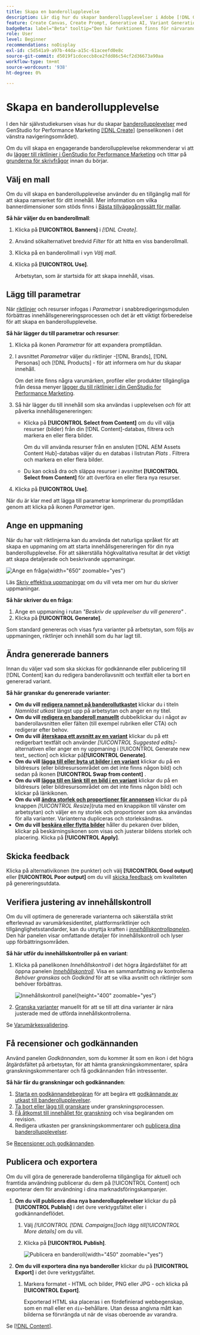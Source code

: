 ```yaml
---
title: Skapa en banderollupplevelse
description: Lär dig hur du skapar banderollupplevelser i Adobe [!DNL GenStudio] för Performance Marketing.
feature: Create Canvas, Create Prompt, Generative AI, Variant Generation, Content Generation
badgeBeta: label="Beta" tooltip="Den här funktionen finns för närvarande i Beta, så vissa funktioner kan vara begränsade eller kunna ändras."
role: User
level: Beginner
recommendations: noDisplay
exl-id: c5d541a9-a97b-44da-a15c-61aceefd0e8c
source-git-commit: d5019f1cdceccb8ce2fdd86c54cf2d36673a90aa
workflow-type: tm+mt
source-wordcount: '938'
ht-degree: 0%

---
```


# Skapa en banderollupplevelse

I den här självstudiekursen visas hur du skapar [banderollupplevelser](banner-experiences.md) med GenStudio for Performance Marketing [[!DNL Create]](/help/user-guide/create/overview.md) (penselikonen i det vänstra navigeringsområdet).

Om du vill skapa en engagerande banderollupplevelse rekommenderar vi att du [lägger till riktlinjer i GenStudio for Performance Marketing](/help/user-guide/guidelines/add-guidelines.md) och tittar på [grunderna för skrivfrågor](/help/user-guide/effective-prompts.md) innan du börjar.

## Välj en mall

Om du vill skapa en banderollupplevelse använder du en tillgänglig mall för att skapa ramverket för ditt innehåll. Mer information om vilka bannerdimensioner som stöds finns i [Bästa tillvägagångssätt för mallar](/help/user-guide/content/best-practices-for-templates.md#follow-channel-specific-template-guidelines).

**Så här väljer du en banderollmall**:

1. Klicka på **[!UICONTROL Banners]** i _[!DNL Create]_.
1. Använd sökalternativet bredvid _Filter_ för att hitta en viss banderollmall.
1. Klicka på en banderollmall i vyn _Välj mall_.
1. Klicka på **[!UICONTROL Use]**.

   Arbetsytan, som är startsida för att skapa innehåll, visas.

## Lägg till parametrar

När [riktlinjer](/help/user-guide/guidelines/overview.md) och resurser infogas i _Parametrar_ i snabbredigeringsmodulen förbättras innehållsgenereringsprocessen och det är ett viktigt förberedelse för att skapa en banderollupplevelse.

**Så här lägger du till parametrar och resurser**:

1. Klicka på ikonen _Parametrar_ för att expandera promptlådan.
1. I avsnittet _Parametrar_ väljer du riktlinjer -[!DNL Brands], [!DNL Personas] och [!DNL Products] - för att informera om hur du skapar innehåll.

   Om det inte finns några varumärken, profiler eller produkter tillgängliga från dessa menyer [lägger du till riktlinjer i din GenStudio for Performance Marketing](/help/user-guide/guidelines/add-guidelines.md).

1. Så här lägger du till innehåll som ska användas i upplevelsen *och* för att påverka innehållsgenereringen:
   * Klicka på **[!UICONTROL Select from Content]** om du vill välja resurser (bilder) från din [!DNL Content]-databas, filtrera och markera en eller flera bilder.

     Om du vill använda resurser från en ansluten [!DNL AEM Assets Content Hub]-databas väljer du en databas i listrutan _Plats_ . Filtrera och markera en eller flera bilder.

   * Du kan också dra och släppa resurser i avsnittet **[!UICONTROL Select from Content]** för att överföra en eller flera nya resurser.
1. Klicka på **[!UICONTROL Use]**.

När du är klar med att lägga till parametrar komprimerar du promptlådan genom att klicka på ikonen _Parametrar_ igen.

## Ange en uppmaning

När du har valt riktlinjerna kan du använda det naturliga språket för att skapa en uppmaning om att starta innehållsgenereringen för din nya banderollupplevelse. För att säkerställa högkvalitativa resultat är det viktigt att skapa detaljerade och beskrivande uppmaningar.

![Ange en fråga](/help/assets/prompt-displayad.png){width="650" zoomable="yes"}

Läs [Skriv effektiva uppmaningar](/help/user-guide/effective-prompts.md) om du vill veta mer om hur du skriver uppmaningar.

**Så här skriver du en fråga**:

1. Ange en uppmaning i rutan _&quot;Beskriv de upplevelser du vill generera&quot;_ .
1. Klicka på **[!UICONTROL Generate]**.

Som standard genereras och visas fyra varianter på arbetsytan, som följs av uppmaningen, riktlinjer och innehåll som du har lagt till.

## Ändra genererade banners

Innan du väljer vad som ska skickas för godkännande eller publicering till [!DNL Content] kan du redigera banderollavsnitt och textfält eller ta bort en genererad variant.

**Så här granskar du genererade varianter**:

* **Om du vill [redigera namnet på banderollutkastet](/help/user-guide/create/manage-variants.md#change-draft-name)** klickar du i titeln _Namnlöst utkast_ längst upp på arbetsytan och anger en ny titel.
* **Om du vill [redigera en banderoll manuellt](/help/user-guide/create/manage-variants.md#manually-edit-text)** dubbelklickar du i något av banderollavsnitten eller fälten (till exempel rubriken eller CTA) och redigerar efter behov.
* **Om du vill [återskapa ett avsnitt av en variant](/help/user-guide/create/manage-variants.md#re-generate-sections)** klickar du på ett redigerbart textfält och använder _[!UICONTROL Suggested edits]_-alternativen eller anger en ny uppmaning i [!UICONTROL Generate new text_ section] och klickar på&#x200B;**[!UICONTROL Generate]**.
* **Om du vill [lägga till eller byta ut bilder i en variant](/help/user-guide/create/manage-variants.md#swap-image)** klickar du på en bildresurs (eller bildresursområdet om det inte finns någon bild) och sedan på ikonen **[!UICONTROL Swap from content]** .
* **Om du vill [lägga till en länk till en bild i en variant](/help/user-guide/create/manage-variants.md#add-image-link)** klickar du på en bildresurs (eller bildresursområdet om det inte finns någon bild) och klickar på länkikonen.
* **Om du vill [ändra storlek och proportioner för annonsen](/help/user-guide/create/manage-variants.md#change-aspect-ratio)** klickar du på knappen _[!UICONTROL Resize]_(ruta med en knappikon till vänster om arbetsytan) och väljer en ny storlek och proportioner som ska användas för alla varianter. Varianterna dupliceras och storleksändras.
* **Om du vill [beskära eller flytta bilder](/help/user-guide/create/manage-variants.md#crop-assets)** håller du pekaren över bilden, klickar på beskärningsikonen som visas och justerar bildens storlek och placering. Klicka på **[!UICONTROL Apply]**.

<!-- # Preview for device
When revising and preparing email experiences, you can toggle between previews for desktop and mobile views to ensure coherence and visual appeal of draft variants.
**To preview variants for desktop and mobile devices** toggle the device preview option—between **desktop** and **mobile**—in the right menu bar (computer and phone icons) to preview how variants appear. -->

## Skicka feedback

Klicka på alternativikonen (tre punkter) och välj **[!UICONTROL Good output]** eller **[!UICONTROL Poor output]** om du vill [skicka feedback](/help/user-guide/create/manage-variants.md#generation-feedback) om kvaliteten på genereringsutdata.

## Verifiera justering av innehållskontroll

Om du vill optimera de genererade varianterna och säkerställa strikt efterlevnad av varumärkesidentitet, plattformsriktlinjer och tillgänglighetsstandarder, kan du utnyttja kraften i [_innehållskontrollpanelen_](/help/user-guide/guidelines/brand-validation.md#content-check-panel). Den här panelen visar omfattande detaljer för innehållskontroll och lyser upp förbättringsområden.

**Så här utför du innehållskontroller på en variant**:

1. Klicka på panelikonen _Innehållskontroll_ i det högra åtgärdsfältet för att öppna panelen [_Innehållskontroll_](/help/user-guide/guidelines/brand-validation.md#content-check-panel). Visa en sammanfattning av kontrollerna _Behöver granskas_ och _Godkänd_ för att se vilka avsnitt och riktlinjer som behöver förbättras.

   ![_Innehållskontroll_ panel](/help/assets/content-check-panel.png){height="400" zoomable="yes"}

1. [Granska varianter](#revise-generated-variants) manuellt för att se till att dina varianter är nära justerade med de utförda innehållskontrollerna.

Se [Varumärkesvalidering](/help/user-guide/guidelines/brand-validation.md).

## Få recensioner och godkännanden

Använd panelen _Godkännanden_, som du kommer åt som en ikon i det högra åtgärdsfältet på arbetsytan, för att hämta granskningskommentarer, spåra granskningskommentarer och få godkännanden från intressenter.

**Så här får du granskningar och godkännanden**:

1. [Starta en godkännandebegäran](/help/user-guide/approvals/request-review.md) för att begära ett [godkännande av utkast till banderollupplevelser](/help/user-guide/approvals/approve-content.md).
1. [Ta bort eller lägg till granskare](/help/user-guide/approvals/review-and-edit.md#manage-approvals) under granskningsprocessen.
1. [Få åtkomst till innehållet för granskning](/help/user-guide/approvals/review-and-edit.md#access-content-for-review) och visa begäranden om revision.
1. Redigera utkasten per granskningskommentarer och [publicera dina banderollupplevelser](#publish-and-export-experience).

Se [Recensioner och godkännanden](/help/user-guide/approvals/overview.md).

## Publicera och exportera

Om du vill göra de genererade banderollerna tillgängliga för aktuell och framtida användning publicerar du dem på [!UICONTROL Content] och exporterar dem för användning i dina marknadsföringskampanjer.

1. **Om du vill publicera dina nya banderollupplevelser** klickar du på **[!UICONTROL Publish]** i det övre verktygsfältet eller i godkännandeflödet.
   1. Välj _[!UICONTROL [!DNL Campaigns]]_och lägg till_[!UICONTROL More details]_ om du vill.
   1. Klicka på **[!UICONTROL Publish]**.

      ![Publicera en banderoll](/help/assets/publish-displayad.png){width="450" zoomable="yes"}

1. **Om du vill exportera dina nya banderoller** klickar du på **[!UICONTROL Export]** i det övre verktygsfältet.
   1. Markera formatet - HTML och bilder, PNG eller JPG - och klicka på **[!UICONTROL Export]**.

      Exporterad HTML ska placeras i en fördefinierad webbegenskap, som en mall eller en `div`-behållare. Utan dessa angivna mått kan bilderna se förvrängda ut när de visas oberoende av varandra.

Se [[!DNL Content]](/help/user-guide/content/overview.md#search-and-find-approved-content).
